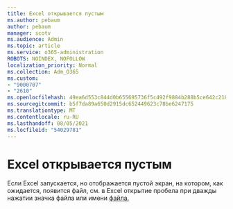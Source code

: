```yaml
---
title: Excel открывается пустым
ms.author: pebaum
author: pebaum
manager: scotv
ms.audience: Admin
ms.topic: article
ms.service: o365-administration
ROBOTS: NOINDEX, NOFOLLOW
localization_priority: Normal
ms.collection: Adm_O365
ms.custom:
- "9000707"
- "2610"
ms.openlocfilehash: 49ea6d553c844d0b655695736f5c492f9884b288b5ce642c21859f2a3a235268
ms.sourcegitcommit: b5f7da89a650d2915dc652449623c78be6247175
ms.translationtype: MT
ms.contentlocale: ru-RU
ms.lasthandoff: 08/05/2021
ms.locfileid: "54029781"
---
```

# <a name="excel-opens-blank"></a>Excel открывается пустым

Если Excel запускается, но отображается пустой экран, на котором, как ожидается, появится файл, см. в Excel открытие пробела при дважды нажатии значка файла или имени [файла.](https://docs.microsoft.com/office/troubleshoot/excel/excel-opens-blank)